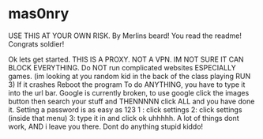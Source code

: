 # mas0nry
USE THIS AT YOUR OWN RISK. By Merlins beard! You read the readme! Congrats soldier! 

Ok lets get started.
THIS IS A PROXY. NOT A VPN. IM NOT SURE IT CAN BLOCK EVERYTHING.
Do NOT run complicated websites ESPECIALLY games. (im looking at you random kid in the back of the class playing RUN 3)
If it crashes Reboot the program
To do ANYTHING, you have to type it into the url bar.
Google is currently broken, to use google click the images button then search your stuff and THENNNNN click ALL and you have done it.
Setting a password is as easy as 123
1 : click settings
2: click settings (inside that menu) 
3: type it in and click ok
uhhhhh. A lot of things dont work, AND i leave you there. Dont do anything stupid kiddo! 
